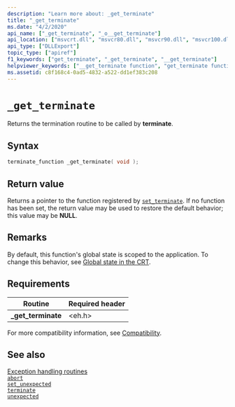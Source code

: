 ```yaml
---
description: "Learn more about: _get_terminate"
title: "_get_terminate"
ms.date: "4/2/2020"
api_name: ["_get_terminate", "_o__get_terminate"]
api_location: ["msvcrt.dll", "msvcr80.dll", "msvcr90.dll", "msvcr100.dll", "msvcr100_clr0400.dll", "msvcr110.dll", "msvcr110_clr0400.dll", "msvcr120.dll", "msvcr120_clr0400.dll", "ucrtbase.dll", "api-ms-win-crt-runtime-l1-1-0.dll", "api-ms-win-crt-private-l1-1-0.dll"]
api_type: ["DLLExport"]
topic_type: ["apiref"]
f1_keywords: ["get_terminate", "_get_terminate", "__get_terminate"]
helpviewer_keywords: ["__get_terminate function", "get_terminate function", "_get_terminate function"]
ms.assetid: c8f168c4-0ad5-4832-a522-dd1ef383c208
---
```

# `_get_terminate`

Returns the termination routine to be called by **terminate**.

## Syntax

```C
terminate_function _get_terminate( void );
```

## Return value

Returns a pointer to the function registered by [`set_terminate`](set-terminate-crt.md). If no function has been set, the return value may be used to restore the default behavior; this value may be **NULL**.

## Remarks

By default, this function's global state is scoped to the application. To change this behavior, see [Global state in the CRT](../global-state.md).

## Requirements

|Routine|Required header|
|-------------|---------------------|
|**_get_terminate**|\<eh.h>|

For more compatibility information, see [Compatibility](../compatibility.md).

## See also

[Exception handling routines](../exception-handling-routines.md)\
[`abort`](abort.md)\
[`set_unexpected`](set-unexpected-crt.md)\
[`terminate`](terminate-crt.md)\
[`unexpected`](unexpected-crt.md)
